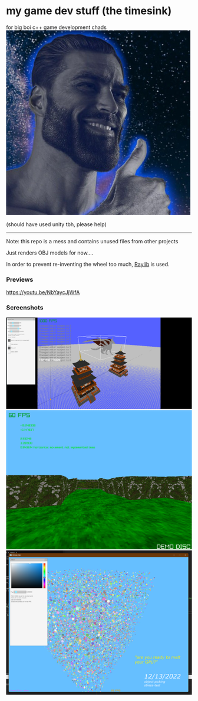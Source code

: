 # my game dev stuff (the timesink)
for big boi c++ game development chads
![chad](/screenshots/chad.jpg)

(should have used unity tbh, please help)

---

Note: this repo is a mess and contains unused files from other projects

Just renders OBJ models for now....

In order to prevent re-inventing the wheel too much, [Raylib](https://github.com/raysan5/raylib) is used.

### Previews

<https://youtu.be/NbYaycJjWfA>

### Screenshots
![003](/screenshots/indev003.png)
![002](/screenshots/indev002.png)
![001](/screenshots/indev001.png)
